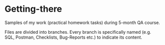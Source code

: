 # Getting-there
Samples of my work (practical homework tasks) during 5-month QA course.

Files are divided into branches. Every branch is specifically named (e.g. SQL, Postman, Checklists, Bug-Reports etc.) to indicate its content.
